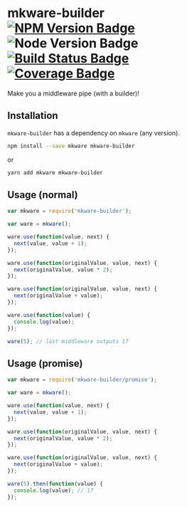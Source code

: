 # mkware-builder [![NPM Version Badge]][NPM] ![Node Version Badge] [![Build Status Badge]][Travis CI] [![Coverage Badge]][Coverage]

Make you a middleware pipe (with a builder)!

## Installation

`mkware-builder` has a dependency on `mkware` (any version).

```sh
npm install --save mkware mkware-builder
```

or

```sh
yarn add mkware mkware-builder
```

## Usage (normal)

```js
var mkware = require('mkware-builder');

var ware = mkware();

ware.use(function(value, next) {
  next(value, value + 1);
});

ware.use(function(originalValue, value, next) {
  next(originalValue, value * 2);
});

ware.use(function(originalValue, value, next) {
  next(originalValue + value);
});

ware.use(function(value) {
  console.log(value);
});

ware(5); // last middleware outputs 17
```

## Usage (promise)

```js
var mkware = require('mkware-builder/promise');

var ware = mkware();

ware.use(function(value, next) {
  next(value, value + 1);
});

ware.use(function(originalValue, value, next) {
  next(originalValue, value * 2);
});

ware.use(function(originalValue, value, next) {
  next(originalValue + value);
});

ware(5).then(function(value) {
  console.log(value); // 17
});
```

[NPM Version Badge]: https://img.shields.io/npm/v/mkware-builder.svg
[NPM]: https://npmjs.com/package/mkware-builder
[Node Version Badge]: https://img.shields.io/node/v/mkware-builder.svg
[Build Status Badge]: https://img.shields.io/travis/jackwilsdon/mkware-builder.svg
[Travis CI]: https://travis-ci.org/jackwilsdon/mkware-builder
[Coverage Badge]: https://img.shields.io/codecov/c/github/jackwilsdon/mkware-builder.svg
[Coverage]: https://codecov.io/gh/jackwilsdon/mkware-builder
